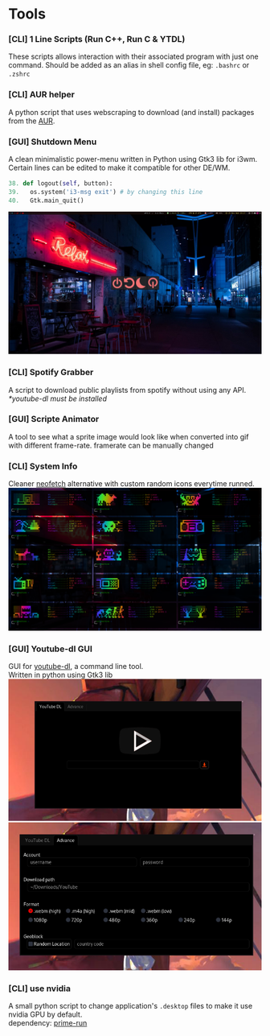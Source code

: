 # Tools

### [CLI] 1 Line Scripts (Run C++, Run C & YTDL)
These scripts allows interaction with their associated program with just one command.
Should be added as an alias in shell config file, eg: `.bashrc` or `.zshrc`


### [CLI] AUR helper
A python script that uses webscraping to download (and install) packages from the [AUR](https://aur.archlinux.org/).


### [GUI] Shutdown Menu
A clean minimalistic power-menu written in Python using Gtk3 lib for i3wm. Certain lines can be edited to make it compatible for other DE/WM.
```py
38. def logout(self, button):
39.   os.system('i3-msg exit') # by changing this line
40.   Gtk.main_quit()
```
![shutdown menu](https://raw.githubusercontent.com/LexxFade/Tools/main/Shutdown%20Menu/screenshot.png)

### [CLI] Spotify Grabber
A script to download public playlists from spotify without using any API. <br>
*\*youtube-dl must be installed*


### [GUI] Scripte Animator
A tool to see what a sprite image would look like when converted into gif with different frame-rate.
framerate can be manually changed


### [CLI] System Info
Cleaner [neofetch](https://github.com/dylanaraps/neofetch) alternative with custom random icons everytime runned.
![System Info](https://raw.githubusercontent.com/LexxFade/Tools/main/System%20Info/terminal.png)

### [GUI] Youtube-dl GUI
GUI for [youtube-dl](),  a command line tool. <br>
Written in python using Gtk3 lib
![home](https://raw.githubusercontent.com/LexxFade/Tools/main/YTDL-GUI/home.png)
![advance](https://raw.githubusercontent.com/LexxFade/Tools/main/YTDL-GUI/advance.png)

### [CLI] use nvidia
A small python script to change application's `.desktop` files to make it use nvidia GPU by default.<br>
dependency: [prime-run](https://wiki.archlinux.org/index.php/PRIME)
